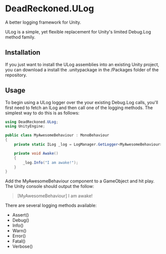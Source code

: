 # DeadReckoned.ULog
A better logging framework for Unity.

ULog is a simple, yet flexible replacement for Unity's limited Debug.Log method family.

## Installation
If you just want to install the ULog assemblies into an existing Unity project, you can download a install the .unitypackage in the /Packages folder of the repository.

## Usage
To begin using a ULog logger over the your existing Debug.Log calls, you'll first need to fetch an ILog and then call one of the logging methods. The simplest way to do this is as follows:

```csharp
using DeadReckoned.ULog;
using UnityEngine;

public class MyAwesomeBehaviour : MonoBehaviour
{
    private static ILog _log = LogManager.GetLogger<MyAwesomeBehaviour>();

    private void Awake()
    {
        _log.Info("I am awake!");
    }
}
```

Add the MyAwesomeBehaviour component to a GameObject and hit play. The Unity console should output the follow:

> [MyAwesomeBehaviour] I am awake!

There are several logging methods available:

- Assert()
- Debug()
- Info()
- Warn()
- Error()
- Fatal()
- Verbose()